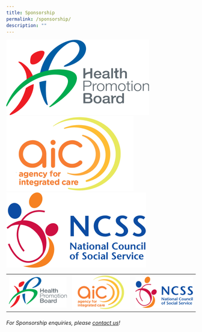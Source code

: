 ```yaml
---
title: Sponsorship
permalink: /sponsorship/
description: ""
---
```





<div class="image-logo-container">
    <a href="https://hpb.gov.sg/"><img src="/images/HPB_R_V_CMYK_Logo%201.png" alt="Image 1"></a>
    <a href="https://www.aic.sg/"><img src="/images/SMHClogoAIC_page-0001.png" alt="Image 2"></a>
    <a href="https://www.ncss.gov.sg/"><img src="/images/SMHCNCSSlogo2014hires.png" alt="Image 3"></a>
</div>

<table >
  <tr>
    <td align="center">
      <a href="https://hpb.gov.sg/"><img src="/images/HPB_R_V_CMYK_Logo%201.png" alt="Description of Image 9" width="200"></a>
      <br>
    </td>
    <td align="center">
      <a href="https://www.aic.sg/"><img src="/images/SMHClogoAIC_page-0001.png" alt="Description of Image 10" width="200"></a>
      <br>
    </td>
    <td align="center">
      <a href="https://www.ncss.gov.sg/"><img src="/images/SMHCNCSSlogo2014hires.png" alt="Description of Image 10" width="200"></a>
      <br>
    </td>
 </tr>
</table>

###### For Sponsorship enquiries, please [contact us](/contact-us-customised/)!